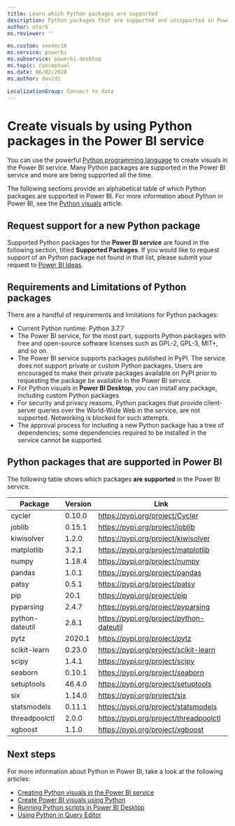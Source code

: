 ```yaml
---
title: Learn which Python packages are supported
description: Python packages that are supported and unsupported in Power BI
author: otarb
ms.reviewer: ''

ms.custom: seodec18
ms.service: powerbi
ms.subservice: powerbi-desktop
ms.topic: conceptual
ms.date: 06/02/2020
ms.author: davidi

LocalizationGroup: Connect to data
---
```

# Create visuals by using Python packages in the Power BI service
You can use the powerful [Python programming language](https://www.python.org/) to create visuals in the Power BI service. Many Python packages are supported in the Power BI service and more are being supported all the time.

The following sections provide an alphabetical table of which Python packages are supported in Power BI. For more information about Python in Power BI, see the [Python visuals](../visuals/service-python-visuals.md) article.

## Request support for a new Python package
Supported Python packages for the **Power BI service** are found in the following section, titled **Supported Packages**. If you would like to request support of an Python package not found in that list, please submit your request to [Power BI Ideas](https://ideas.powerbi.com).

## Requirements and Limitations of Python packages
There are a handful of requirements and limitations for Python packages:

* Current Python runtime: Python 3.7.7
* The Power BI service, for the most part, supports Python packages with free and open-source software licenses such as GPL-2, GPL-3, MIT+, and so on.
* The Power BI service supports packages published in PyPI. The service does not support private or custom Python packages. Users are encouraged to make their private packages available on PyPI prior to requesting the package be available in the Power BI service.
* For Python visuals in **Power BI Desktop**, you can install any package, including custom Python packages
* For security and privacy reasons, Python packages that provide client-server queries over the World-Wide Web in the service, are not supported. Networking is blocked for such attempts.
* The approval process for including a new Python package has a tree of dependencies; some dependencies required to be installed in the service cannot be supported.

## Python packages that are supported in Power BI
The following table shows which packages **are supported** in the Power BI service.


|        Package        |   Version   |                                   Link                                   |
|-----------------------|-------------|--------------------------------------------------------------------------|
|cycler|0.10.0|https://pypi.org/project/Cycler|
|joblib|0.15.1|https://pypi.org/project/joblib|
|kiwisolver|1.2.0|https://pypi.org/project/kiwisolver|
|matplotlib|3.2.1|https://pypi.org/project/matplotlib|
|numpy|1.18.4|https://pypi.org/project/numpy|
|pandas|1.0.1|https://pypi.org/project/pandas|
|patsy|0.5.1|https://pypi.org/project/patsy|
|pip|20.1|https://pypi.org/project/pip|
|pyparsing|2.4.7|https://pypi.org/project/pyparsing|
|python-dateutil|2.8.1|https://pypi.org/project/python-dateutil|
|pytz|2020.1|https://pypi.org/project/pytz|
|scikit-learn|0.23.0|https://pypi.org/project/scikit-learn|
|scipy|1.4.1|https://pypi.org/project/scipy|
|seaborn|0.10.1|https://pypi.org/project/seaborn|
|setuptools|46.4.0|https://pypi.org/project/setuptools|
|six|1.14.0|https://pypi.org/project/six|
|statsmodels|0.11.1|https://pypi.org/project/statsmodels|
|threadpoolctl|2.0.0|https://pypi.org/project/threadpoolctl|
|xgboost|1.1.0|https://pypi.org/project/xgboost|


## Next steps
For more information about Python in Power BI, take a look at the following articles:

* [Creating Python visuals in the Power BI service](../visuals/service-python-visuals.md)
* [Create Power BI visuals using Python](desktop-python-visuals.md)
* [Running Python scripts in Power BI Desktop](desktop-python-scripts.md)
* [Using Python in Query Editor](desktop-python-in-query-editor.md)
